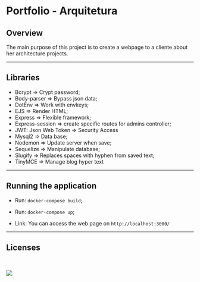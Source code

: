# Portfolio - Arquitetura

<!-- <p>
    <img src="public/assets/img/wallpaper.png">
</p> -->

## Overview
The main purpose of this project is to create a webpage to a cliente about her architecture projects.

<hr>

## Libraries 

- Bcrypt => Crypt password;
- Body-parser => Bypass json data;
- DotEnv => Work with envkeys;
- EJS => Render HTML;
- Express => Flexible framework;
- Express-session => create specific routes for admins controller;
- JWT: Json Web Token => Security Access 
- Mysql2 => Data base;
- Nodemon => Update server when save;
- Sequelize => Manipulate database;
- Slugify => Replaces spaces with hyphen from saved text;
- TinyMCE => Manage blog hyper text

<hr>

## Running the application

- Run: `docker-compose build`;
- Run: `docker-compose up`;

- Link: You can access the web page on `http://localhost:3000/`

<hr>


## Licenses
<br>
<p>
    <img src="https://img.shields.io/badge/Bootstrap-563D7C?style=for-the-badge&logo=bootstrap&logoColor=white">
</p>
